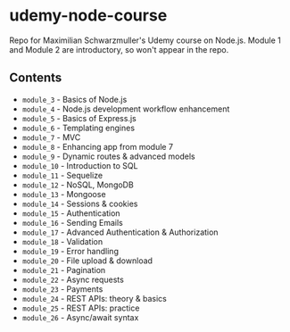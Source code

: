 # udemy-node-course

Repo for Maximilian Schwarzmuller's Udemy course on Node.js.
Module 1 and Module 2 are introductory, so won't appear in the repo.

## Contents

- `module_3` - Basics of Node.js
- `module_4` - Node.js development workflow enhancement
- `module_5` - Basics of Express.js
- `module_6` - Templating engines
- `module_7` - MVC
- `module_8` - Enhancing app from module 7
- `module_9` - Dynamic routes & advanced models
- `module_10` - Introduction to SQL
- `module_11` - Sequelize
- `module_12` - NoSQL, MongoDB
- `module_13` - Mongoose
- `module_14` - Sessions & cookies
- `module_15` - Authentication
- `module_16` - Sending Emails
- `module_17` - Advanced Authentication & Authorization
- `module_18` - Validation
- `module_19` - Error handling
- `module_20` - File upload & download
- `module_21` - Pagination
- `module_22` - Async requests
- `module_23` - Payments
- `module_24` - REST APIs: theory & basics
- `module_25` - REST APIs: practice
- `module_26` - Async/await syntax